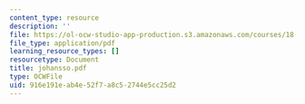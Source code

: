 ```yaml
---
content_type: resource
description: ''
file: https://ol-ocw-studio-app-production.s3.amazonaws.com/courses/18-996-random-matrix-theory-and-its-applications-spring-2004/916e191eab4e52f7a8c52744e5cc25d2_johansso.pdf
file_type: application/pdf
learning_resource_types: []
resourcetype: Document
title: johansso.pdf
type: OCWFile
uid: 916e191e-ab4e-52f7-a8c5-2744e5cc25d2
---
```

